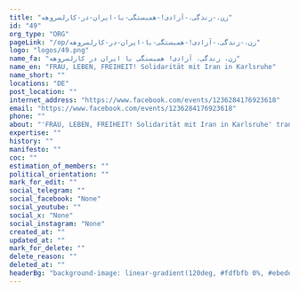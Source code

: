 ```yaml
---
title: "زن،-زندگی،-آزادی!-همبستگی-با-ایران-در-کارلسروهه"
id: "49"
org_type: "ORG"
pageLink: "/op/زن،-زندگی،-آزادی!-همبستگی-با-ایران-در-کارلسروهه"
logo: "logos/49.png"
name_fa: "زن، زندگی، آزادی! همبستگی با ایران در کارلسروهه"
name_en: "FRAU, LEBEN, FREIHEIT! Solidarität mit Iran in Karlsruhe"
name_short: ""
locations: "DE"
post_location: ""
internet_address: "https://www.facebook.com/events/1236284176923618"
email: "https://www.facebook.com/events/1236284176923618"
phone: ""
about: "'FRAU, LEBEN, FREIHEIT! Solidarität mit Iran in Karlsruhe' translates to 'WOMAN, LIFE, FREEDOM! Solidarity with Iran in Karlsruhe.' This phrase represents a powerful slogan and rallying cry associated with the ongoing protests and movement for women's rights and freedom in Iran. In Karlsruhe, it means events, demonstrations, or initiatives organized to show solidarity with the Iranian people fighting against oppression and demanding a more democratic and just society."
expertise: ""
history: ""
manifesto: ""
coc: ""
estimation_of_members: ""
political_orientation: ""
mark_for_edit: ""
social_telegram: ""
social_facebook: "None"
social_youtube: ""
social_x: "None"
social_instagram: "None"
created_at: ""
updated_at: ""
mark_for_delete: ""
delete_reason: ""
deleted_at: ""
headerBg: "background-image: linear-gradient(120deg, #fdfbfb 0%, #ebedee 100%);"
---
```

